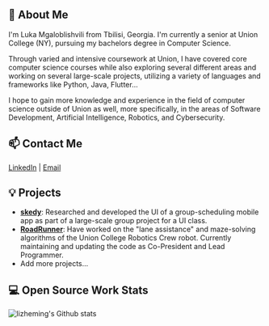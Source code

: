 ## 👋 About Me

I'm Luka Mgaloblishvili from Tbilisi, Georgia. I'm currently a senior at Union College (NY), pursuing my bachelors degree in Computer Science. 

Through varied and intensive coursework at Union, I have covered core computer science courses while also exploring several different areas and working on several large-scale projects, utilizing a variety of languages and frameworks like Python, Java, Flutter...

I hope to gain more knowledge and experience in the field of computer science outside of Union as well, more specifically, in the areas of Software Development, Artificial Intelligence, Robotics, and Cybersecurity.

## 📫 Contact Me

[LinkedIn](https://www.linkedin.com/in/luka-mgaloblishvili/) | [Email](mailto:mgalobll@union.edu)

## 💡 Projects

- [**skedy**](https://github.com/skeddyapp/app): Researched and developed the UI of a group-scheduling mobile app as part of a large-scale group project for a UI class.
- [**RoadRunner**](https://github.com/Union-College-Robotics-Crew/RoadRunner_Winter2023): Have worked on the "lane assistance" and maze-solving algorithms of the Union College Robotics Crew robot. Currently maintaining and updating the code as Co-President and Lead Programmer.
- Add more projects...

## 💻 Open Source Work Stats


![lizheming's Github stats](https://github-readme-stats.vercel.app/api?username=mgalobll&show_icons=true)

<!--
**mgalobll/mgalobll** is a ✨ _special_ ✨ repository because its `README.md` (this file) appears on your GitHub profile.

Here are some ideas to get you started:

- 🔭 I’m currently working on ...
- 🌱 I’m currently learning ...
- 👯 I’m looking to collaborate on ...
- 🤔 I’m looking for help with ...
- 💬 Ask me about ...
- 📫 How to reach me: ...
- 😄 Pronouns: ...
- ⚡ Fun fact: ...
-->

